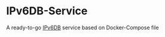 # IPv6DB-Service
A ready-to-go [IPv6DB](https://github.com/MichelBoucey/IPv6DB "IPv6DB") service based on Docker-Compose file
